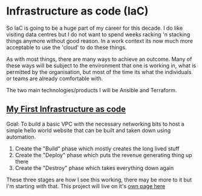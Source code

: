 # Infrastructure as code (IaC)

So IaC is going to be a huge part of my career for this decade. I do like
visiting data centres but I do not want to spend weeks racking 'n stacking
things anymore without good reason. In a work context its now much more acceptable
to use the 'cloud' to do these things.

As with most things, there are many ways to achieve an outcome. Many of these
ways will be subject to the environment that one is working in, what is permitted
by the organisation, but most of the time its what the individuals or teams
are already comfortable with.

The two main technologies/products I will be Ansible and Terraform.

## [My First Infrastructure as code](iac/my-first-iac.md)
Goal: To build a basic VPC with the necessary networking bits to host a simple
hello world website that can be built and taken down using automation.

1. Create the "Build" phase which mostly creates the long lived stuff
2. Create the "Deploy" phase which puts the revenue generating thing up there
3. Create the "Destroy" phase which takes everything down again

These three stages are how I see this working, there may be more to it but
I'm starting with that. This project will live on it's
[own page here](iac/my-first-iac.md)
